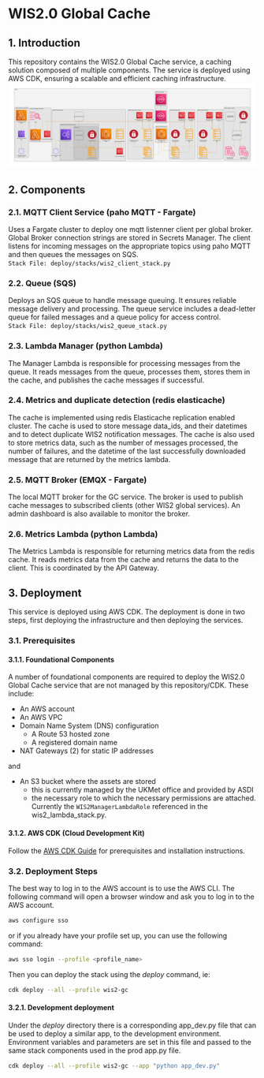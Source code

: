 # WIS2.0 Global Cache

## 1. Introduction
This repository contains the WIS2.0 Global Cache service, a caching solution composed of multiple components. The service is deployed using AWS CDK, ensuring a scalable and efficient caching infrastructure.
![architecture diagram](deploy/diagram.png)


## 2. Components

### 2.1. MQTT Client Service (paho MQTT - Fargate)
Uses a Fargate cluster to deploy one mqtt listenner client per global broker. Global Broker connection strings are stored in Secrets Manager. The client listens for incoming messages on the appropriate topics using paho MQTT and then queues the messages on SQS.  
`Stack File: deploy/stacks/wis2_client_stack.py`

### 2.2. Queue (SQS)
Deploys an SQS queue to handle message queuing. It ensures reliable message delivery and processing. The queue service includes a dead-letter queue for failed messages and a queue policy for access control.  
`Stack File: deploy/stacks/wis2_queue_stack.py`

### 2.3. Lambda Manager (python Lambda)
The Manager Lambda is responsible for processing messages from the queue. It reads messages from the queue, processes them, stores them in the cache, and publishes the cache messages if successful. 

### 2.4. Metrics and duplicate detection (redis elasticache)
The cache is implemented using redis Elasticache replication enabled cluster. The cache is used to store message data_ids, and their datetimes and to detect duplicate WIS2 notification messages. The cache is also used to store metrics data, such as the number of messages processed, the number of failures, and the datetime of the last successfully downloaded message that are returned by the metrics lambda.

### 2.5. MQTT Broker (EMQX - Fargate)
The local MQTT broker for the GC service. The broker is used to publish cache messages to subscribed clients (other WIS2 global services). An admin dashboard is also available to monitor the broker.

### 2.6. Metrics Lambda (python Lambda)
The Metrics Lambda is responsible for returning metrics data from the redis cache. It reads metrics data from the cache and returns the data to the client. This is coordinated by the API Gateway.

## 3. Deployment
This service is deployed using AWS CDK. The deployment is done in two steps, first deploying the infrastructure and then deploying the services.

### 3.1. Prerequisites

#### 3.1.1. Foundational Components
A number of foundational components are required to deploy the WIS2.0 Global Cache service that are not managed by this repository/CDK. These include:
* An AWS account
* An AWS VPC
* Domain Name System (DNS) configuration 
  * A Route 53 hosted zone
  * A registered domain name
* NAT Gateways (2) for static IP addresses

and
* An S3 bucket where the assets are stored
  * this is currently managed by the UKMet office and provided by ASDI
  * the necessary role to which the necessary permissions are attached. Currently the `WIS2ManagerLambdaRole` referenced in the wis2_lambda_stack.py.

#### 3.1.2. AWS CDK (Cloud Development Kit)

Follow the [AWS CDK Guide](https://docs.aws.amazon.com/cdk/v2/guide/home.html) for prerequisites and installation
instructions.

### 3.2. Deployment Steps

The best way to log in to the AWS account is to use the AWS CLI. The following command will open a browser window and
ask you to log in to the AWS account.

```bash
aws configure sso
```

or if you already have your profile set up, you can use the following command:

```bash
aws sso login --profile <profile_name>
```

Then you can deploy the stack using the _deploy_ command, ie:

```bash
cdk deploy --all --profile wis2-gc
```

#### 3.2.1. Development deployment

Under the _deploy_ directory there is a corresponding app_dev.py file that can be used to deploy a similar app, to the
development environment. Environment variables and parameters are set in this file and passed to the same stack components used in the
prod app.py file.

```bash
cdk deploy --all --profile wis2-gc --app "python app_dev.py"
```

